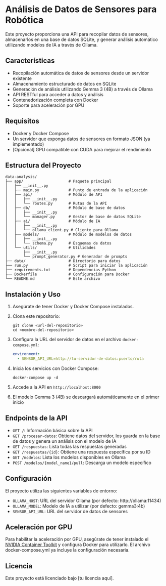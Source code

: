 # Análisis de Datos de Sensores para Robótica

Este proyecto proporciona una API para recopilar datos de sensores, almacenarlos en una base de datos SQLite, y generar análisis automático utilizando modelos de IA a través de Ollama.

## Características

- Recopilación automática de datos de sensores desde un servidor existente
- Almacenamiento estructurado de datos en SQLite
- Generación de análisis utilizando Gemma 3 (4B) a través de Ollama
- API RESTful para acceder a datos y análisis
- Contenedorización completa con Docker
- Soporte para aceleración por GPU

## Requisitos

- Docker y Docker Compose
- Un servidor que exponga datos de sensores en formato JSON (ya implementado)
- [Opcional] GPU compatible con CUDA para mejorar el rendimiento

## Estructura del Proyecto

```
data-analysis/
├── app/                    # Paquete principal
│   ├── __init__.py
│   ├── main.py             # Punto de entrada de la aplicación
│   ├── api/                # Módulo de API
│   │   ├── __init__.py
│   │   └── routes.py       # Rutas de la API
│   ├── db/                 # Módulo de base de datos
│   │   ├── __init__.py
│   │   └── manager.py      # Gestor de base de datos SQLite
│   ├── ai/                 # Módulo de IA
│   │   ├── __init__.py
│   │   └── ollama_client.py # Cliente para Ollama
│   ├── models/             # Módulo de modelos de datos
│   │   ├── __init__.py
│   │   └── schema.py       # Esquemas de datos
│   └── utils/              # Utilidades
│       ├── __init__.py
│       └── prompt_generator.py # Generador de prompts
├── data/                   # Directorio para datos
├── run.py                  # Script para iniciar la aplicación
├── requirements.txt        # Dependencias Python
├── Dockerfile              # Configuración para Docker
└── README.md               # Este archivo
```

## Instalación y Uso

1. Asegúrate de tener Docker y Docker Compose instalados.

2. Clona este repositorio:

   ```
   git clone <url-del-repositorio>
   cd <nombre-del-repositorio>
   ```

3. Configura la URL del servidor de datos en el archivo `docker-compose.yml`:

   ```yaml
   environment:
     - SENSOR_API_URL=http://tu-servidor-de-datos:puerto/ruta
   ```

4. Inicia los servicios con Docker Compose:

   ```
   docker-compose up -d
   ```

5. Accede a la API en `http://localhost:8000`

6. El modelo Gemma 3 (4B) se descargará automáticamente en el primer inicio

## Endpoints de la API

- `GET /`: Información básica sobre la API
- `GET /procesar-datos`: Obtiene datos del servidor, los guarda en la base de datos y genera un análisis con el modelo de IA
- `GET /respuestas`: Lista todas las respuestas generadas
- `GET /respuestas/{id}`: Obtiene una respuesta específica por su ID
- `GET /modelos`: Lista los modelos disponibles en Ollama
- `POST /modelos/{model_name}/pull`: Descarga un modelo específico

## Configuración

El proyecto utiliza las siguientes variables de entorno:

- `OLLAMA_HOST`: URL del servidor Ollama (por defecto: http://ollama:11434)
- `OLLAMA_MODEL`: Modelo de IA a utilizar (por defecto: gemma3:4b)
- `SENSOR_API_URL`: URL del servidor de datos de sensores

## Aceleración por GPU

Para habilitar la aceleración por GPU, asegúrate de tener instalado el [NVIDIA Container Toolkit](https://docs.nvidia.com/datacenter/cloud-native/container-toolkit/install-guide.html) y configura Docker para utilizarlo. El archivo docker-compose.yml ya incluye la configuración necesaria.

## Licencia

Este proyecto está licenciado bajo [tu licencia aquí].
